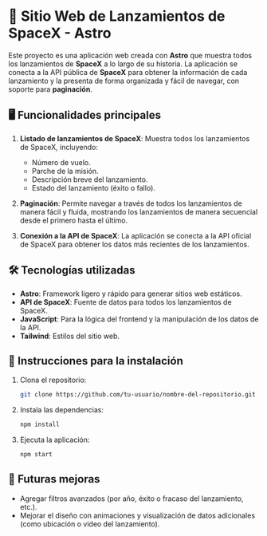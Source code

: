 # 🚀 Sitio Web de Lanzamientos de SpaceX - Astro

Este proyecto es una aplicación web creada con **Astro** que muestra todos los lanzamientos de **SpaceX** a lo largo de su historia. La aplicación se conecta a la API pública de **SpaceX** para obtener la información de cada lanzamiento y la presenta de forma organizada y fácil de navegar, con soporte para **paginación**.

## 🖥️ Funcionalidades principales

1. **Listado de lanzamientos de SpaceX**: Muestra todos los lanzamientos de SpaceX, incluyendo:
   - Número de vuelo.
   - Parche de la misión.
   - Descripción breve del lanzamiento.
   - Estado del lanzamiento (éxito o fallo).

2. **Paginación**: Permite navegar a través de todos los lanzamientos de manera fácil y fluida, mostrando los lanzamientos de manera secuencial desde el primero hasta el último.

3. **Conexión a la API de SpaceX**: La aplicación se conecta a la API oficial de SpaceX para obtener los datos más recientes de los lanzamientos.

## 🛠️ Tecnologías utilizadas

- **Astro**: Framework ligero y rápido para generar sitios web estáticos.
- **API de SpaceX**: Fuente de datos para todos los lanzamientos de SpaceX.
- **JavaScript**: Para la lógica del frontend y la manipulación de los datos de la API.
- **Tailwind**: Estilos del sitio web.

## 🚀 Instrucciones para la instalación

1. Clona el repositorio:

    ```bash
    git clone https://github.com/tu-usuario/nombre-del-repositorio.git
    ```

2. Instala las dependencias:

    ```bash
    npm install
    ```

3. Ejecuta la aplicación:

    ```bash
    npm start
    ```

## 🌟 Futuras mejoras

- Agregar filtros avanzados (por año, éxito o fracaso del lanzamiento, etc.).
- Mejorar el diseño con animaciones y visualización de datos adicionales (como ubicación o video del lanzamiento).
